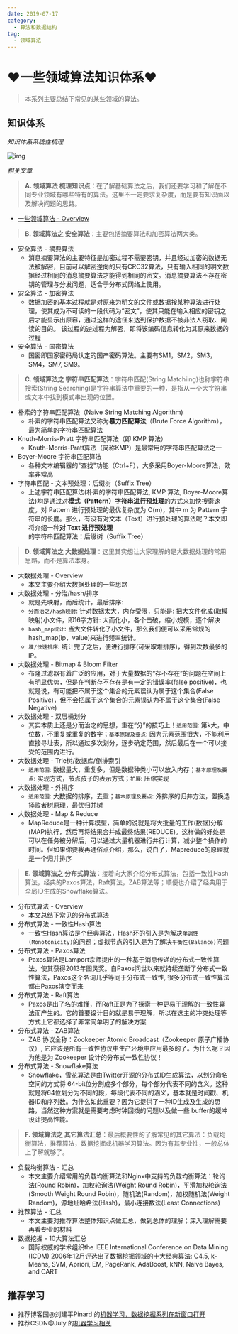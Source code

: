 ```yaml
---
date: 2019-07-17
category:
  - 算法和数据结构
tag:
  - 领域算法
---
```

# ♥一些领域算法知识体系♥ 

> 本系列主要总结下常见的某些领域的算法。

## 知识体系

*知识体系系统性梳理*

![img](https://www.pdai.tech/images/alg/alg-domain-2.png)

*相关文章*

> **A. 领域算法 梳理知识点**：在了解基础算法之后，我们还要学习和了解在不同专业领域有哪些特有的算法。这里不一定要求复杂度，而是要有知识面以及解决问题的思路。

- [一些领域算法 - Overview]()

> **B. 领域算法之 安全算法**：主要包括摘要算法和加密算法两大类。

- 安全算法 - 摘要算法
  - 消息摘要算法的主要特征是加密过程不需要密钥，并且经过加密的数据无法被解密，目前可以解密逆向的只有CRC32算法，只有输入相同的明文数据经过相同的消息摘要算法才能得到相同的密文。消息摘要算法不存在密钥的管理与分发问题，适合于分布式网络上使用。
- 安全算法 - 加密算法
  - 数据加密的基本过程就是对原来为明文的文件或数据按某种算法进行处理，使其成为不可读的一段代码为“密文”，使其只能在输入相应的密钥之后才能显示出原容，通过这样的途径来达到保护数据不被非法人窃取、阅读的目的。 该过程的逆过程为解密，即将该编码信息转化为其原来数据的过程
- 安全算法 - 国密算法
  - 国密即国家密码局认定的国产密码算法。主要有SM1，SM2，SM3，SM4，SM7, SM9。

> **C. 领域算法之 字符串匹配算法**：字符串匹配(String Matchiing)也称字符串搜索(String Searching)是字符串算法中重要的一种，是指从一个大字符串或文本中找到模式串出现的位置。

- 朴素的字符串匹配算法（Naive String Matching Algorithm)
  - 朴素的字符串匹配算法又称为**暴力匹配算法**（Brute Force Algorithm），最为简单的字符串匹配算法
- Knuth-Morris-Pratt 字符串匹配算法（即 KMP 算法）
  - Knuth-Morris-Pratt算法（简称KMP）是最常用的字符串匹配算法之一
- Boyer-Moore 字符串匹配算法
  - 各种文本编辑器的"查找"功能（Ctrl+F），大多采用Boyer-Moore算法，效率非常高
- 字符串匹配 - 文本预处理：后缀树（Suffix Tree）
  - 上述字符串匹配算法(朴素的字符串匹配算法, KMP 算法, Boyer-Moore算法)均是通过对**模式（Pattern）字符串进行预处理**的方式来加快搜索速度。对 Pattern 进行预处理的最优复杂度为 O(m)，其中 m 为 Pattern 字符串的长度。那么，有没有对文本（Text）进行预处理的算法呢？本文即将介绍一种**对 Text 进行预处理**的字符串匹配算法：后缀树（Suffix Tree）

> **D. 领域算法之 大数据处理**：这里其实想让大家理解的是大数据处理的常用思路，而不是算法本身。

- 大数据处理 - Overview
  - 本文主要介绍大数据处理的一些思路
- 大数据处理 - 分治/hash/排序
  - 就是先映射，而后统计，最后排序:
  - `分而治之/hash映射`: 针对数据太大，内存受限，只能是: 把大文件化成(取模映射)小文件，即16字方针: 大而化小，各个击破，缩小规模，逐个解决
  - `hash_map统计`: 当大文件转化了小文件，那么我们便可以采用常规的hash_map(ip，value)来进行频率统计。
  - `堆/快速排序`: 统计完了之后，便进行排序(可采取堆排序)，得到次数最多的IP。
- 大数据处理 - Bitmap & Bloom Filter
  - 布隆过滤器有着广泛的应用，对于大量数据的“存不存在”的问题在空间上有明显优势，但是在判断存不存在是有一定的错误率(false positive)，也就是说，有可能把不属于这个集合的元素误认为属于这个集合(False Positive)，但不会把属于这个集合的元素误认为不属于这个集合(False Negative)
- 大数据处理 - 双层桶划分
  - 其实本质上还是分而治之的思想，重在“分”的技巧上！`适用范围`: 第k大，中位数，不重复或重复的数字；`基本原理及要点`: 因为元素范围很大，不能利用直接寻址表，所以通过多次划分，逐步确定范围，然后最后在一个可以接受的范围内进行。
- 大数据处理 - Trie树/数据库/倒排索引
  - `适用范围`: 数据量大，重复多，但是数据种类小可以放入内存；`基本原理及要点`: 实现方式，节点孩子的表示方式；`扩展`: 压缩实现
- 大数据处理 - 外排序
  - `适用范围`: 大数据的排序，去重；`基本原理及要点`: 外排序的归并方法，置换选择败者树原理，最优归并树
- 大数据处理 - Map & Reduce
  - MapReduce是一种计算模型，简单的说就是将大批量的工作(数据)分解(MAP)执行，然后再将结果合并成最终结果(REDUCE)。这样做的好处是可以在任务被分解后，可以通过大量机器进行并行计算，减少整个操作的时间。但如果你要我再通俗点介绍，那么，说白了，Mapreduce的原理就是一个归并排序

> **E. 领域算法之 分布式算法**：接着向大家介绍分布式算法，包括一致性Hash算法，经典的Paxos算法，Raft算法，ZAB算法等；顺便也介绍了经典用于全局ID生成的Snowflake算法。

- 分布式算法 - Overview
  - 本文总结下常见的分布式算法
- 分布式算法 - 一致性Hash算法
  - 一致性Hash算法是个经典算法，Hash环的引入是为解决`单调性(Monotonicity)`的问题；虚拟节点的引入是为了解决`平衡性(Balance)`问题
- 分布式算法 - Paxos算法
  - Paxos算法是Lamport宗师提出的一种基于消息传递的分布式一致性算法，使其获得2013年图灵奖。自Paxos问世以来就持续垄断了分布式一致性算法，Paxos这个名词几乎等同于分布式一致性, 很多分布式一致性算法都由Paxos演变而来
- 分布式算法 - Raft算法
  - Paxos是出了名的难懂，而Raft正是为了探索一种更易于理解的一致性算法而产生的。它的首要设计目的就是易于理解，所以在选主的冲突处理等方式上它都选择了非常简单明了的解决方案
- 分布式算法 - ZAB算法
  - ZAB 协议全称：Zookeeper Atomic Broadcast（Zookeeper 原子广播协议）, 它应该是所有一致性协议中生产环境中应用最多的了。为什么呢？因为他是为 Zookeeper 设计的分布式一致性协议！
- 分布式算法 - Snowflake算法
  - Snowflake，雪花算法是由Twitter开源的分布式ID生成算法，以划分命名空间的方式将 64-bit位分割成多个部分，每个部分代表不同的含义。这种就是将64位划分为不同的段，每段代表不同的涵义，基本就是时间戳、机器ID和序列数。为什么如此重要？因为它提供了一种ID生成及生成的思路，当然这种方案就是需要考虑时钟回拨的问题以及做一些 buffer的缓冲设计提高性能。

> **F. 领域算法之 其它算法汇总**：最后概要性的了解常见的其它算法：负载均衡算法，推荐算法，数据挖掘或机器学习算法。因为有其专业性，一般总体上了解就够了。

- 负载均衡算法 - 汇总
  - 本文主要介绍常用的负载均衡算法和Nginx中支持的负载均衡算法：轮询法(Round Robin)，加权轮询法(Weight Round Robin)，平滑加权轮询法(Smooth Weight Round Robin)，随机法(Random)，加权随机法(Weight Random)，源地址哈希法(Hash)，最小连接数法(Least Connections)
- 推荐算法 - 汇总
  - 本文主要对推荐算法整体知识点做汇总，做到总体的理解；深入理解需要再看专业的材料
- 数据挖掘 - 10大算法汇总
  - 国际权威的学术组织the IEEE International Conference on Data Mining (ICDM) 2006年12月评选出了数据挖掘领域的十大经典算法: C4.5, k-Means, SVM, Apriori, EM, PageRank, AdaBoost, kNN, Naive Bayes, and CART

## 推荐学习

- 推荐博客园@刘建平Pinard 的[机器学习，数据挖掘系列在新窗口打开](https://www.cnblogs.com/pinard/)
- 推荐CSDN@July 的[机器学习相关](https://blog.csdn.net/v_july_v/article/category/1106578)